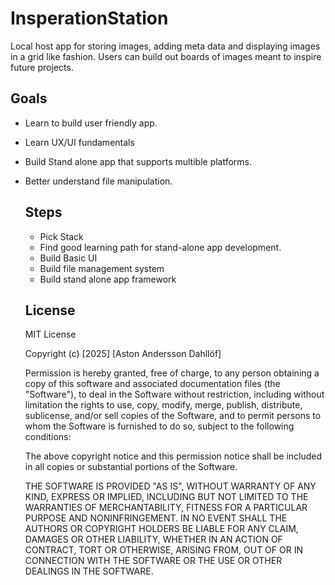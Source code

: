 # InsperationStation
Local host app for storing images, adding meta data and displaying images in a grid like fashion. Users can build out boards of images meant to inspire future projects.

## Goals
- Learn to build user friendly app.
- Learn UX/UI fundamentals
- Build Stand alone app that supports multible platforms.
- Better understand file manipulation.

  ## Steps
  - Pick Stack
  - Find good learning path for stand-alone app development.
  - Build Basic UI
  - Build file management system
  - Build stand alone app framework
 
  ## License

  MIT License
  
  Copyright (c) [2025] [Aston Andersson Dahllöf]
  
  Permission is hereby granted, free of charge, to any person obtaining a copy
  of this software and associated documentation files (the "Software"), to deal
  in the Software without restriction, including without limitation the rights
  to use, copy, modify, merge, publish, distribute, sublicense, and/or sell
  copies of the Software, and to permit persons to whom the Software is
  furnished to do so, subject to the following conditions:
  
  The above copyright notice and this permission notice shall be included in all
  copies or substantial portions of the Software.
  
  THE SOFTWARE IS PROVIDED "AS IS", WITHOUT WARRANTY OF ANY KIND, EXPRESS OR
  IMPLIED, INCLUDING BUT NOT LIMITED TO THE WARRANTIES OF MERCHANTABILITY,
  FITNESS FOR A PARTICULAR PURPOSE AND NONINFRINGEMENT. IN NO EVENT SHALL THE
  AUTHORS OR COPYRIGHT HOLDERS BE LIABLE FOR ANY CLAIM, DAMAGES OR OTHER
  LIABILITY, WHETHER IN AN ACTION OF CONTRACT, TORT OR OTHERWISE, ARISING FROM,
  OUT OF OR IN CONNECTION WITH THE SOFTWARE OR THE USE OR OTHER DEALINGS IN THE
  SOFTWARE.

  
